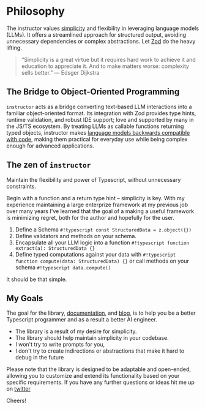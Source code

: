 # Philosophy

The instructor values [simplicity](https://eugeneyan.com/writing/simplicity/) and flexibility in leveraging language models (LLMs). It offers a streamlined approach for structured output, avoiding unnecessary dependencies or complex abstractions. Let [Zod](https://zod.dev/) do the heavy lifting.

> “Simplicity is a great virtue but it requires hard work to achieve it and education to appreciate it. And to make matters worse: complexity sells better.” — Edsger Dijkstra

## The Bridge to Object-Oriented Programming

`instructor` acts as a bridge converting text-based LLM interactions into a familiar object-oriented format. Its integration with Zod provides type hints, runtime validation, and robust IDE support; love and supported by many in the JS/TS ecosystem. By treating LLMs as callable functions returning typed objects, instructor makes [language models backwards compatible with code](https://www.youtube.com/watch?v=yj-wSRJwrrc), making them practical for everyday use while being complex enough for advanced applications.

## The zen of `instructor`

Maintain the flexibility and power of Typescript, without unnecessary constraints.

Begin with a function and a return type hint – simplicity is key. With my experience maintaining a large enterprize framework at my previous job over many years I've learned that the goal of a making a useful framework is minimizing regret, both for the author and hopefully for the user.

1. Define a Schema `#!typescript const StructuredData = z.object({})`
2. Define validators and methods on your schema.
3. Encapsulate all your LLM logic into a function `#!typescript function extract(a): StructuredData {}`
4. Define typed computations against your data with `#!typescript function compute(data: StructuredData) {}` or call methods on your schema `#!typescript data.compute()`

It should be that simple.

## My Goals

The goal for the library, [documentation](https://instructor-ai.github.io/instructor-js/), and [blog](https://instructor-ai.github.io/instructor-js/blog/), is to help you be a better Typescript programmer and as a result a better AI engineer.

- The library is a result of my desire for simplicity.
- The library should help maintain simplicity in your codebase.
- I won't try to write prompts for you,
- I don't try to create indirections or abstractions that make it hard to debug in the future

Please note that the library is designed to be adaptable and open-ended, allowing you to customize and extend its functionality based on your specific requirements. If you have any further questions or ideas hit me up on [twitter](https://twitter.com/jxnlco)

Cheers!
